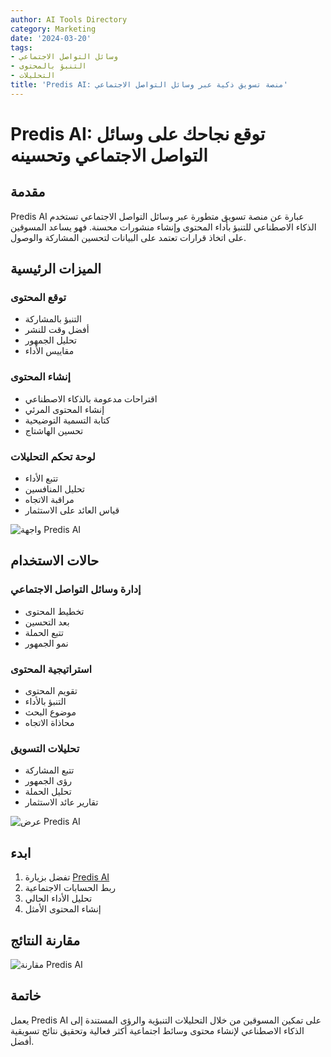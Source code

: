 ```yaml
---
author: AI Tools Directory
category: Marketing
date: '2024-03-20'
tags:
- وسائل التواصل الاجتماعي
- التنبؤ بالمحتوى
- التحليلات
title: 'Predis AI: منصة تسويق ذكية عبر وسائل التواصل الاجتماعي'
---
```


# Predis AI: توقع نجاحك على وسائل التواصل الاجتماعي وتحسينه

## مقدمة

Predis AI عبارة عن منصة تسويق متطورة عبر وسائل التواصل الاجتماعي تستخدم الذكاء الاصطناعي للتنبؤ بأداء المحتوى وإنشاء منشورات محسنة. فهو يساعد المسوقين على اتخاذ قرارات تعتمد على البيانات لتحسين المشاركة والوصول.

## الميزات الرئيسية

### توقع المحتوى
- التنبؤ بالمشاركة
- أفضل وقت للنشر
- تحليل الجمهور
- مقاييس الأداء

### إنشاء المحتوى
- اقتراحات مدعومة بالذكاء الاصطناعي
- إنشاء المحتوى المرئي
- كتابة التسمية التوضيحية
- تحسين الهاشتاج

### لوحة تحكم التحليلات
- تتبع الأداء
- تحليل المنافسين
- مراقبة الاتجاه
- قياس العائد على الاستثمار

![واجهة Predis AI](/imgs/predisai/interface.jpg)

## حالات الاستخدام

### إدارة وسائل التواصل الاجتماعي
- تخطيط المحتوى
- بعد التحسين
- تتبع الحملة
- نمو الجمهور

### استراتيجية المحتوى
- تقويم المحتوى
- التنبؤ بالأداء
- موضوع البحث
- محاذاة الاتجاه

### تحليلات التسويق
- تتبع المشاركة
- رؤى الجمهور
- تحليل الحملة
- تقارير عائد الاستثمار

![عرض Predis AI](/imgs/predisai/demo.jpg)

## ابدء

1. تفضل بزيارة [Predis AI](https://predis.ai)
2. ربط الحسابات الاجتماعية
3. تحليل الأداء الحالي
4. إنشاء المحتوى الأمثل

## مقارنة النتائج

![مقارنة Predis AI](/imgs/predisai/comparison.jpg)

## خاتمة

يعمل Predis AI على تمكين المسوقين من خلال التحليلات التنبؤية والرؤى المستندة إلى الذكاء الاصطناعي لإنشاء محتوى وسائط اجتماعية أكثر فعالية وتحقيق نتائج تسويقية أفضل.